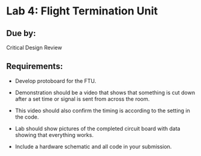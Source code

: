 
# Lab 4: Flight Termination Unit

## Due by:

Critical Design Review

## Requirements:

- Develop protoboard for the FTU.

- Demonstration should be a video that shows that something is cut
      down after a set time or signal is sent from across the room.

- This video should also confirm the timing is according to the
      setting in the code.

- Lab should show pictures of the completed circuit board with data
     showing that everything works.

- Include a hardware schematic and all code in your submission.
